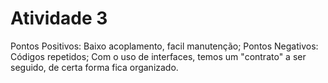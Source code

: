 # Atividade 3
Pontos Positivos: Baixo acoplamento, facil manutenção;
Pontos Negativos: Códigos repetidos;
Com o uso de interfaces, temos um "contrato" a ser seguido, de certa forma fica organizado.